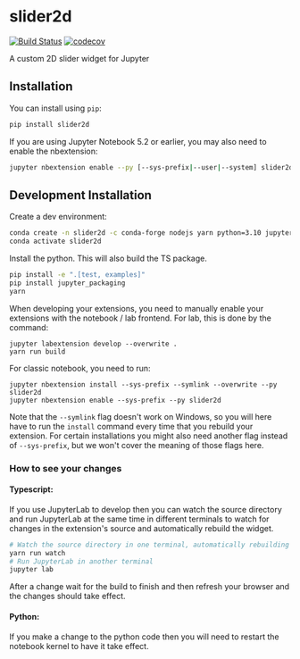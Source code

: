 
# slider2d

[![Build Status](https://travis-ci.org//slider2d.svg?branch=master)](https://travis-ci.org//slider2d)
[![codecov](https://codecov.io/gh//slider2d/branch/master/graph/badge.svg)](https://codecov.io/gh//slider2d)


A custom 2D slider widget for Jupyter

## Installation

You can install using `pip`:

```bash
pip install slider2d
```

If you are using Jupyter Notebook 5.2 or earlier, you may also need to enable
the nbextension:
```bash
jupyter nbextension enable --py [--sys-prefix|--user|--system] slider2d
```

## Development Installation

Create a dev environment:
```bash
conda create -n slider2d -c conda-forge nodejs yarn python=3.10 jupyterlab
conda activate slider2d
```

Install the python. This will also build the TS package.
```bash
pip install -e ".[test, examples]"
pip install jupyter_packaging
yarn
```

When developing your extensions, you need to manually enable your extensions with the
notebook / lab frontend. For lab, this is done by the command:

```
jupyter labextension develop --overwrite .
yarn run build
```

For classic notebook, you need to run:

```
jupyter nbextension install --sys-prefix --symlink --overwrite --py slider2d
jupyter nbextension enable --sys-prefix --py slider2d
```

Note that the `--symlink` flag doesn't work on Windows, so you will here have to run
the `install` command every time that you rebuild your extension. For certain installations
you might also need another flag instead of `--sys-prefix`, but we won't cover the meaning
of those flags here.

### How to see your changes
#### Typescript:
If you use JupyterLab to develop then you can watch the source directory and run JupyterLab at the same time in different
terminals to watch for changes in the extension's source and automatically rebuild the widget.

```bash
# Watch the source directory in one terminal, automatically rebuilding when needed
yarn run watch
# Run JupyterLab in another terminal
jupyter lab
```

After a change wait for the build to finish and then refresh your browser and the changes should take effect.

#### Python:
If you make a change to the python code then you will need to restart the notebook kernel to have it take effect.
